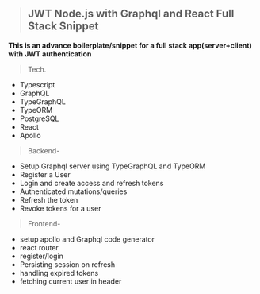 > ## JWT Node.js with Graphql and React Full Stack Snippet

**This is an advance boilerplate/snippet for a full stack app(server+client) with JWT authentication**

> Tech.

- Typescript
- GraphQL
- TypeGraphQL
- TypeORM
- PostgreSQL
- React
- Apollo

> Backend-

- Setup Graphql server using TypeGraphQL and TypeORM
- Register a User
- Login and create access and refresh tokens
- Authenticated mutations/queries
- Refresh the token
- Revoke tokens for a user

> Frontend-

- setup apollo and Graphql code generator
- react router
- register/login
- Persisting session on refresh
- handling expired tokens
- fetching current user in header

